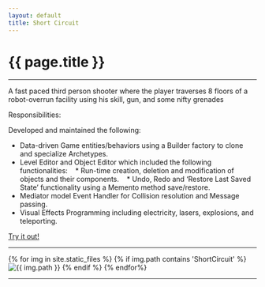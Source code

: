 ```yaml
---
layout: default
title: Short Circuit 
---
```

# {{ page.title }}

---

A fast paced third person shooter where the player traverses 8 floors of a robot-overrun facility using his skill, gun, and some nifty grenades

Responsibilities:

Developed and maintained the following:
+ Data-driven Game entities/behaviors using a Builder factory to clone and specialize Archetypes.
+ Level Editor and Object Editor which included the following functionalities:
    * Run-time creation, deletion and modification of objects and their components.
    * Undo, Redo and ‘Restore Last Saved State’ functionality using a Memento method save/restore.
+ Mediator model Event Handler for Collision resolution and Message passing.
+ Visual Effects Programming including electricity, lasers, explosions, and teleporting.

[Try it out!](http://games.digipen.edu/games/shortcircuit)

---

<html>
{% for img in site.static_files %}
    {% if img.path contains 'ShortCircuit' %}
        <img src="{{ img.path }}" alt="{{ img.path }}">
    {% endif %}
{% endfor%}
</html>

---
